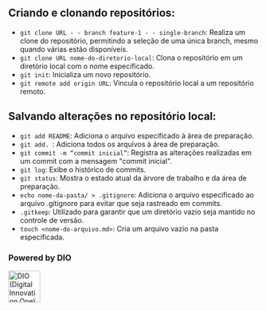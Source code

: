 ## Criando e clonando repositórios: 

- ```git clone URL - - branch feature-1 - - single-branch```: Realiza um clone do repositório, permitindo a seleção de uma única branch, mesmo quando várias estão disponíveis.
- ```git clone URL nome-do-diretorio-local```: Clona o repositório em um diretório local com o nome especificado.
- ```git init```: Inicializa um novo repositório.
- ```git remote add origin URL```: Vincula o repositório local a um repositório remoto.

## Salvando alterações no repositório local:

- ```git add README```: Adiciona o arquivo especificado à área de preparação.
- ```git add. ```: Adiciona todos os arquivos à área de preparação.
- ```git commit -m “commit inicial”```: Registra as alterações realizadas em um commit com a mensagem "commit inicial".
- ```git log```: Exibe o histórico de commits.
- ```git status```: Mostra o estado atual da árvore de trabalho e da área de preparação.
- ```echo nome-da-pasta/ > .gitignore```: Adiciona o arquivo especificado ao arquivo .gitignore para evitar que seja rastreado em commits.
- ```.gitkeep```: Utilizado para garantir que um diretório vazio seja mantido no controle de versão.
- ```touch <nome-do-arquivo.md>```: Cria um arquivo vazio na pasta especificada.

### Powered by DIO
<div>
  <img class="image" src="https://hermes.dio.me/courses/badge/565f4603-4969-4cde-bc01-e9683d2350e8.png" alt="DIO (Digital Innovation One)" style="width: 64px; height: 64px;">
</div>
